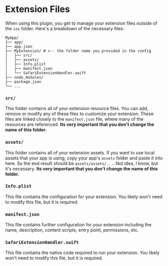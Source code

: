 # Extension Files

When using this plugin, you get to manage your extension files outside of the `ios` folder. Here's a breakdown of the necessary files:

```console
MyApp/
├── app/
├── app.json
├── MyExtension/ # <-- the folder name you provided in the config
│   ├── src/
│   ├── assets/
│   ├── Info.plist
|   ├── manifest.json
│   └── SafariExtensionHandler.swift
├── node_modules/
├── package.json
└── ...
```

### `src/`

This folder contains all of your extension resource files. You can add, remove or modify any of these files to customize your extension. These files are linked closely to the `manifest.json` file, where many of the resources are referenced. **Its very important that you don't change the name of this folder.**

### `assets/`

This folder contains all of your extension assets. If you want to use local assets that your app is using, copy your app's `assets` folder and paste it into here. So the end result should be `assets/assets/...`. Not idea, I know, but it's necessary. **Its very important that you don't change the name of this folder.**

### `Info.plist`

This file contains the configuration for your extension. You likely won't need to modify this file, but it is required.

### `manifest.json`

This file contains further configuration for your extension including the name, description, content scripts, entry point, permissions, etc.

### `SafariExtensionHandler.swift`

This file contains the native code required to run your extension. You likely won't need to modify this file, but it is required.
